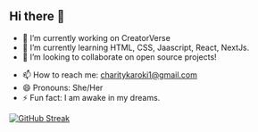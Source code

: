 ## Hi there 👋


- 🔭 I’m currently working on CreatorVerse
- 🌱 I’m currently learning HTML, CSS, Jaascript, React, NextJs.
- 👯 I’m looking to collaborate on open source projects!
<!-- - 🤔 I’m looking for help with ...
 - 💬 Ask me about ... -->
- 📫 How to reach me: charitykaroki1@gmail.com
- 😄 Pronouns: She/Her
- ⚡ Fun fact: I am awake in my dreams.


[![GitHub Streak](https://github-readme-streak-stats-eight-beige.vercel.app?user=AnnCKaroki&theme=dark&date_format=M%20j%5B%2C%20Y%5D)](https://git.io/streak-stats)
